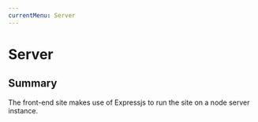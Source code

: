 ```yaml
---
currentMenu: Server
---
```


Server
============

## Summary
The front-end site makes use of Expressjs to run the site on a node server instance.